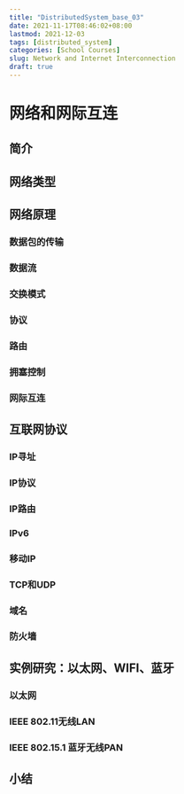```yaml
---
title: "DistributedSystem_base_03"
date: 2021-11-17T08:46:02+08:00
lastmod: 2021-12-03
tags: [distributed_system]
categories: [School Courses]
slug: Network and Internet Interconnection
draft: true
---
```

# 网络和网际互连
## 简介
## 网络类型
## 网络原理
### 数据包的传输
### 数据流
### 交换模式
### 协议
### 路由
### 拥塞控制
### 网际互连
## 互联网协议
### IP寻址
### IP协议
### IP路由
### IPv6
### 移动IP
### TCP和UDP
### 域名
### 防火墙
## 实例研究：以太网、WIFI、蓝牙
### 以太网
### IEEE 802.11无线LAN
### IEEE 802.15.1 蓝牙无线PAN
## 小结
